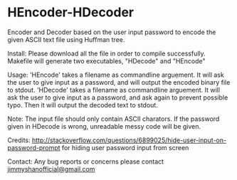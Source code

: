 # HEncoder-HDecoder
Encoder and Decoder based on the user input password to encode the given ASCII text file using Huffman tree.

Install: 
  Please download all the file in order to compile successfully. Makefile will generate two executables, "HDecode" and "HEncode"

Usage:
  'HEncode' takes a filename as commandline arguement. It will ask the user to give input as a password, and will output the encoded binary file to stdout.
  'HDecode' takes a filename as commandline arguement. It will ask the user to give input as a password, and ask again to prevent possible typo. Then it will output the decoded text to stdout.

Note: The input file should only contain ASCII charators.
      If the password given in HDecode is wrong, unreadable messy code will be given.

Credits: http://stackoverflow.com/questions/6899025/hide-user-input-on-password-prompt   for hiding user password input from screen

Contact: Any bug reports or concerns please contact jimmyshanofficial@gmail.com
